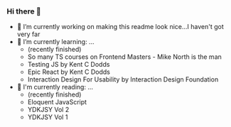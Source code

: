 ### Hi there 👋


- 🔭 I’m currently working on making this readme look nice...I haven't got very far
- 🌱 I’m currently learning: ...
  -  (recently finished)
  -  So many TS courses on Frontend Masters - Mike North is the man
  -  Testing JS by Kent C Dodds
  -  Epic React by Kent C Dodds
  -  Interaction Design For Usability by Interaction Design Foundation
- 📖 I'm currently reading: ...
  - (recently finished)
  - Eloquent JavaScript
  - YDKJSY Vol 2
  - YDKJSY Vol 1

<!--
**ARTurnerGit/ARTurnerGit** is a ✨ _special_ ✨ repository because its `README.md` (this file) appears on your GitHub profile.

Here are some ideas to get you started:

- 🔭 I’m currently working on making this readme look nice
- 🌱 I’m currently learning React hooks
- 👯 I’m looking to collaborate on ...
- 🤔 I’m looking for help with ...
- 💬 Ask me about ...
- 📫 How to reach me: ...
- 😄 Pronouns: ...
- ⚡ Fun fact: ...
-->

